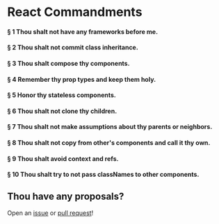 # React Commandments

#### § 1 Thou shalt not have any frameworks before me.
#### § 2 Thou shalt not commit class inheritance.
#### § 3 Thou shalt compose thy components.
#### § 4 Remember thy prop types and keep them holy.
#### § 5 Honor thy stateless components.
#### § 6 Thou shalt not clone thy children.
#### § 7 Thou shalt not make assumptions about thy parents or neighbors.
#### § 8 Thou shalt not copy from other's components and call it thy own.
#### § 9 Thou shalt avoid context and refs.
#### § 10 Thou shalt try to not pass classNames to other components.


## Thou have any proposals?

Open an [issue](https://github.com/andywer/react-commandments/issues) or [pull request](https://github.com/andywer/react-commandments/pulls)!
